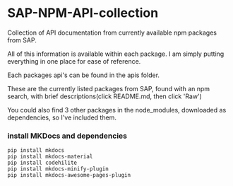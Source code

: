 # SAP-NPM-API-collection

Collection of API documentation from currently available npm packages from SAP.

All of this information is available within each package. I am simply putting
everything in one place for ease of reference.

Each packages api's can be found in the apis folder.

These are the currently listed packages from SAP, found with an npm search, with brief descriptions(click README.md, then click 'Raw')

You could also find 3 other packages in the node_modules, downloaded as dependencies, so I've included them.

### install MKDocs and dependencies
```
pip install mkdocs
pip install mkdocs-material
pip install codehilite
pip install mkdocs-minify-plugin
pip install mkdocs-awesome-pages-plugin
```

<!--
NAME                      | DESCRIPTION          | AUTHOR          | DATE       | VERSION  | KEYWORDS
@sap/approuter            | Node.js based        | =https-support… | 2018-08-27 |          |
                          | application router   | .sap.com        |            |          |

@sap/audit-logging        | Provides audit       | =https-support… | 2018-08-20 |          |
                          | logging              | .sap.com        |            |          |
                          | functionalities for  |                 |            |          |
                          | Node.js applications |                 |            |          |

@sap/cds                  | Entry Point and API  | =https-support… | 2018-08-30 |          |
                          | Facade for CDS       | .sap.com        |            |          |

@sap/cds-compiler         | Standard-Feature-Set | =https-support… | 2018-08-30 |          |
                          | Vanilla-CDS in       | .sap.com        |            |          |
                          | Product Quality      |                 |            |          |

@sap/cds-hana             | Driver package for   | =https-support… | 2018-08-30 |          |
                          | access to hana       | .sap.com        |            |          |
                          | database, including  |                 |            |          |
                          | setting up the       |                 |            |          |
                          | client, configuring  |                 |            |          |
                          | all the necessary    |                 |            |          |
                          | options to initiate  |                 |            |          |
                          | the connection and   |                 |            |          |
                          | handling database    |                 |            |          |
                          | specifics so that    |                 |            |          |
                          | they can be          |                 |            |          |
                          | processed on our     |                 |            |          |
                          | end.                 |                 |            |          |

@sap/cds-ql               | This package deals   | =https-support… | 2018-08-30 |          |
                          | with creating a      | .sap.com        |            |          |
                          | pool of connection   |                 |            |          |
                          | clients, connecting  |                 |            |          |
                          | to a driver (read:   |                 |            |          |
                          | db) and using these  |                 |            |          |
                          | connection clients   |                 |            |          |
                          | from the pool to     |                 |            |          |
                          | insert, delete,      |                 |            |          |
                          | select and update    |                 |            |          |
                          | values or rows from  |                 |            |          |
                          | a specific table.    |                 |            |          |
                          | Performing these     |                 |            |          |
                          | insert, delete,      |                 |            |          |
                          | select and update    |                 |            |          |
                          | operations also      |                 |            |          |
                          | includes executing   |                 |            |          |
                          | embedded queries and |                 |            |          |
                          | plain statements.    |                 |            |          |

@sap/cds-reflect          | Reflection for CDS   | =https-support… | 2018-08-30 |          |
                          | Models               | .sap.com        |            |          |

@sap/cds-services         | This package handles | =https-support… | 2018-08-30 |          |
                          | the generation of an | .sap.com        |            |          |
                          | OData service using  |                 |            |          |
                          | the provided model.  |                 |            |          |
                          | It is possible to    |                 |            |          |
                          | start N services per |                 |            |          |
                          | server and each      |                 |            |          |
                          | service has its own  |                 |            |          |
                          | endpoint. This       |                 |            |          |
                          | package also offers  |                 |            |          |
                          | the possibility to   |                 |            |          |
                          | register custom      |                 |            |          |
                          | handlers for         |                 |            |          |
                          | performing create,   |                 |            |          |
                          | read, update and     |                 |            |          |
                          | delete operations.   |                 |            |          |

@sap/cds-sql              | This package offers  | =https-support… | 2018-08-30 |          |
                          | a factory method to  | .sap.com        |            |          |
                          | build a SQL string   |                 |            |          |
                          | from a CQN object    |                 |            |          |
                          | and a BaseClient     |                 |            |          |
                          | which performs       |                 |            |          |
                          | default post         |                 |            |          |
                          | processing to be     |                 |            |          |
                          | used by the          |                 |            |          |
                          | inheriting clients.  |                 |            |          |

@sap/cds-sqlite           | Driver package for   | =https-support… | 2018-08-30 |          |
                          | access to sqlite     | .sap.com        |            |          |
                          | database, including  |                 |            |          |
                          | setting up the       |                 |            |          |
                          | client, configuring  |                 |            |          |
                          | all the necessary    |                 |            |          |
                          | options to initiate  |                 |            |          |
                          | the connection and   |                 |            |          |
                          | handling database    |                 |            |          |
                          | specifics so that    |                 |            |          |
                          | they can be          |                 |            |          |
                          | processed on our     |                 |            |          |
                          | end.                 |                 |            |          |

@sap/di.code-validation.c | Code validation      | =https-support… | 2018-07-10 |          |
ore                       |                      | .sap.com        |            |          |

@sap/di.code-validation.g | grunt tasks for      | =https-support… | 2017-12-13 |          |
runt                      | execution of         | .sap.com        |            |          |
                          | codevalidation       |                 |            |          |

@sap/di.code-validation.j | A javascript code    | =https-support… | 2018-07-12 |          |
s                         | validator for DI     | .sap.com        |            |          |
                          | based on eslint,     |                 |            |          |
                          | implements           |                 |            |          |
                          | di.code-validation.… |                 |            |          |
                          | core API.            |                 |            |          |

@sap/di.code-validation.json -- No README

@sap/di.code-validation.x |                      | =https-support… | 2018-07-11 |          |
ml                        |                      | .sap.com        |            |          |

@sap/dwf-deploy           | SAP HANA Data        | =https-support… | 2018-03-06 |          |
                          | Warehousing          | .sap.com        |            |          |
                          | Foundation - Deploy  |                 |            |          |

@sap/dwf-dlm-backend      | SAP HANA Data        | =https-support… | 2018-03-06 |          |
                          | Warehousing          | .sap.com        |            |          |
                          | Foundation - DLM -   |                 |            |          |
                          | Backend              |                 |            |          |

@sap/dwf-dws-client       | client to consume    | =https-support… | 2018-03-26 |          |
                          | data warehouse       | .sap.com        |            |          |
                          | services             |                 |            |          |

@sap/dwf-generator        | SAP HANA Data        | =https-support… | 2018-03-06 |          |
                          | Warehousing          | .sap.com        |            |          |
                          | Foundation -         |                 |            |          |
                          | Generator            |                 |            |          |

@sap/dwf-ndso-backend     | Service backend of   | =https-support… | 2018-03-06 |          |
                          | the Native DataStore | .sap.com        |            |          |
                          | Object               |                 |            |          |

@sap/e2e-trace

@sap/edmx2csn             | Standard-Feature-Set | =https-support… | 2018-08-20 |          |
                          | EDMX to CSN          | .sap.com        |            |          |

@sap/eslint-plugin-webide | Custom ESlint rules  | =https-support… | 2018-08-15 |          |
-feature                  | and recommended      | .sap.com        |            |          |
                          | configuration        |                 |            |          |
                          | specific for SAP Web |                 |            |          |
                          | IDE features         |                 |            |          |

@sap/generator-cds        | Project generator    | =https-support… | 2018-08-30 |          |
                          | for cds projects     | .sap.com        |            |          |

@sap/grunt-sapui5-bestpra | Grunt tasks around   | =https-support… | 2018-07-17 |          |
ctice-build               | Devx grunt build     | .sap.com        |            |          |

@sap/grunt-sapui5-bestpra | Grunt tasks for      | =https-support… | 2018-07-09 |          |
ctice-test                | running unit and     | .sap.com        |            |          |
                          | integration tests    |                 |            |          |

@sap/hdbext               | HDB extension        | =https-support… | 2018-04-20 |          |
                          | library and utility  | .sap.com        |            |          |
                          | functions for using  |                 |            |          |
                          | SAP HANA in node.js  |                 |            |          |

@sap/hdi-dynamic-deploy   | HDI dynamic content  | =https-support… | 2018-03-19 |          |
                          | deployment           | .sap.com        |            |          |

@sap/instance-manager     | Node.js package for  | =https-support… | 2018-08-20 |          |
                          | creating and         | .sap.com        |            |          |
                          | deleting service     |                 |            |          |
                          | instances per tenant |                 |            |          |
                          | within an            |                 |            |          |
                          | application at       |                 |            |          |
                          | runtime.             |                 |            |          |

@sap/jobs-client          | Node.js client       | =https-support… | 2018-05-18 |          |
                          | library for job      | .sap.com        |            |          |
                          | scheduler service in |                 |            |          |
                          | XS2                  |                 |            |          |

@sap/logging              | Provides logging and | =https-support… | 2018-09-04 |          |
                          | tracing              | .sap.com        |            |          |
                          | functionalities for  |                 |            |          |
                          | Node.js applications |                 |            |          |

@sap/node-jwt             | JWT validation       | =https-support… | 2018-08-17 |          |
                          | library for Node.js  | .sap.com        |            |          |

@sap/node-vsi             | VSI bindings for     | =https-support… | 2018-08-17 |          |
                          | Node.js              | .sap.com        |            |          |

@sap/sds-deploy           | The deploy           | =https-support… | 2018-02-28 |          |
                          | application shall    | .sap.com        |            |          |
                          | add an Streaming     |                 |            |          |
                          | project (an          |                 |            |          |
                          | Streaming module in  |                 |            |          |
                          | XSA terms) into HANA |                 |            |          |
                          | Streaming option and |                 |            |          |
                          | start it.            |                 |            |          |

@sap/site-app-server      | Static file server   | =https-support… | 2018-03-29 |          |
                          | for applications     | .sap.com        |            |          |
                          | with deploy          |                 |            |          |
                          | capabilities         |                 |            |          |

@sap/site-content-deploye | SAP site deployer    | =https-support… | 2018-03-29 |          |
r                         | for independent mta  | .sap.com        |            |          |

@sap/site-entry           | SAP Portal Approuter | =https-support… | 2018-09-05 |          |
                          | for Fiori Launchpad  | .sap.com        |            |          |

@sap/textanalysis         | The Node.js module   | =https-support… | 2018-07-19 |          |
                          | to provide a native  | .sap.com        |            |          |
                          | API for text         |                 |            |          |
                          | analysis on the XSA  |                 |            |          |
                          | platform in HANA.    |                 |            |          |

@sap/textbundle           | Utility for texts    | =https-support… | 2018-02-07 |          |
                          | internationalizatio… | .sap.com        |            |          |
                          | n.                   |                 |            |          |

@sap/textmining           | Text Mining XSA      | =https-support… | 2018-01-26 |          |
                          | Node.js API          | .sap.com        |            |          |

@sap/xb-msg               | XB Messaging         | =https-support… | 2018-05-02 |          |
                          |                      | .sap.com        |            |          |

@sap/xb-msg-amqp-v091     | XB Messaging AMQP    | =https-support… | 2018-05-02 |          |
                          | V091                 | .sap.com        |            |          |

@sap/xb-msg-amqp-v100     | XB Messaging AMQP    | =https-support… | 2018-05-02 |          |
                          | V100                 | .sap.com        |            |          |

@sap/xb-msg-mqtt-v311     | XB Messaging MQTT    | =https-support… | 2018-05-02 |          |
                          | V311                 | .sap.com        |            |          |

@sap/xsenv                | Utility for easy     | =https-support… | 2018-01-18 |          |
                          | setup and access of  | .sap.com        |            |          |
                          | SAP HANA XS Advanced |                 |            |          |
                          | environment          |                 |            |          |
                          | variables            |                 |            |          |

@sap/xsjs                 | Compatibility layer  | =https-support… | 2018-05-29 |          |
                          | to run XS Classic    | .sap.com        |            |          |
                          | applications on XS   |                 |            |          |
                          | Advanced             |                 |            |          |

@sap/xsjs-test            | A Node.js shim for   | =https-support… | 2018-04-23 |          |
                          | XSEngine tests       | .sap.com        |            |          |

@sap/xsodata              | Expose data from a   | =https-support… | 2018-09-03 |          |
                          | HANA database as     | .sap.com        |            |          |
                          | OData V2 service     |                 |            |          |
                          | with help of         |                 |            |          |
                          | .xsodata files.      |                 |            |          |

@sap/xss-secure           | XSS Secure           | =https-support… | 2018-01-09 |          |
                          |                      | .sap.com        |            |          |

@sap/xssec
-->

